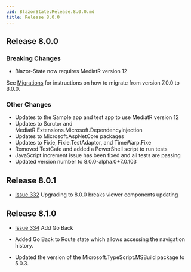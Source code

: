 ```yaml
---
uid: BlazorState:Release.8.0.0.md
title: Release 8.0.0
---
```


## Release 8.0.0

### Breaking Changes

* Blazor-State now requires MediatR version 12

See [Migrations](xref:BlazorState:Migration7-8.md) for instructions on how to migrate from version 7.0.0 to 8.0.0.

### Other Changes

* Updates to the Sample app and test app to use MediatR version 12
* Updates to Scrutor and MediatR.Extensions.Microsoft.DependencyInjection
* Updates to Microsoft.AspNetCore packages
* Updates to Fixie, Fixie.TestAdaptor, and TimeWarp.Fixe
* Removed TestCafe and added a PowerShell script to run tests
* JavaScript increment issue has been fixed and all tests are passing
* Updated version number to 8.0.0-alpha.0+7.0.103

## Release 8.0.1

* [Issue 332](https://github.com/TimeWarpEngineering/blazor-state/issues/332) Upgrading to 8.0.0 breaks viewer components updating 

## Release 8.1.0

* [Issue 334](https://github.com/TimeWarpEngineering/blazor-state/issues/334) Add Go Back

* Added Go Back to Route state which allows accessing the navigation history.
* Updated the version of the Microsoft.TypeScript.MSBuild package to 5.0.3.